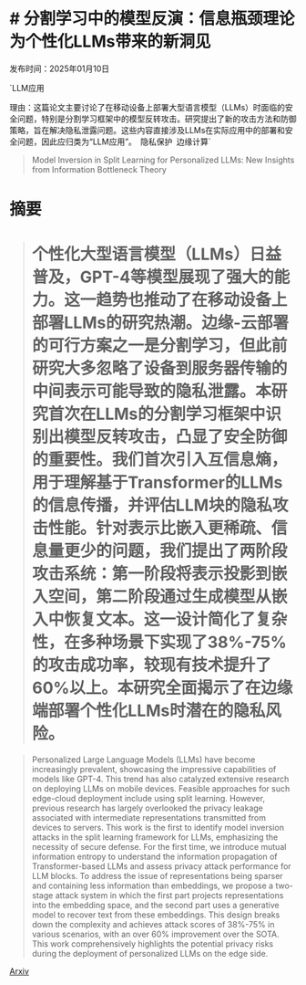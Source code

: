 # # 分割学习中的模型反演：信息瓶颈理论为个性化LLMs带来的新洞见

发布时间：2025年01月10日

`LLM应用

理由：这篇论文主要讨论了在移动设备上部署大型语言模型（LLMs）时面临的安全问题，特别是分割学习框架中的模型反转攻击。研究提出了新的攻击方法和防御策略，旨在解决隐私泄露问题。这些内容直接涉及LLMs在实际应用中的部署和安全问题，因此应归类为“LLM应用”。` `隐私保护` `边缘计算`

> Model Inversion in Split Learning for Personalized LLMs: New Insights from Information Bottleneck Theory

# 摘要

> # 个性化大型语言模型（LLMs）日益普及，GPT-4等模型展现了强大的能力。这一趋势也推动了在移动设备上部署LLMs的研究热潮。边缘-云部署的可行方案之一是分割学习，但此前研究大多忽略了设备到服务器传输的中间表示可能导致的隐私泄露。本研究首次在LLMs的分割学习框架中识别出模型反转攻击，凸显了安全防御的重要性。我们首次引入互信息熵，用于理解基于Transformer的LLMs的信息传播，并评估LLM块的隐私攻击性能。针对表示比嵌入更稀疏、信息量更少的问题，我们提出了两阶段攻击系统：第一阶段将表示投影到嵌入空间，第二阶段通过生成模型从嵌入中恢复文本。这一设计简化了复杂性，在多种场景下实现了38%-75%的攻击成功率，较现有技术提升了60%以上。本研究全面揭示了在边缘端部署个性化LLMs时潜在的隐私风险。

> Personalized Large Language Models (LLMs) have become increasingly prevalent, showcasing the impressive capabilities of models like GPT-4. This trend has also catalyzed extensive research on deploying LLMs on mobile devices. Feasible approaches for such edge-cloud deployment include using split learning. However, previous research has largely overlooked the privacy leakage associated with intermediate representations transmitted from devices to servers. This work is the first to identify model inversion attacks in the split learning framework for LLMs, emphasizing the necessity of secure defense. For the first time, we introduce mutual information entropy to understand the information propagation of Transformer-based LLMs and assess privacy attack performance for LLM blocks. To address the issue of representations being sparser and containing less information than embeddings, we propose a two-stage attack system in which the first part projects representations into the embedding space, and the second part uses a generative model to recover text from these embeddings. This design breaks down the complexity and achieves attack scores of 38%-75% in various scenarios, with an over 60% improvement over the SOTA. This work comprehensively highlights the potential privacy risks during the deployment of personalized LLMs on the edge side.

[Arxiv](https://arxiv.org/abs/2501.05965)